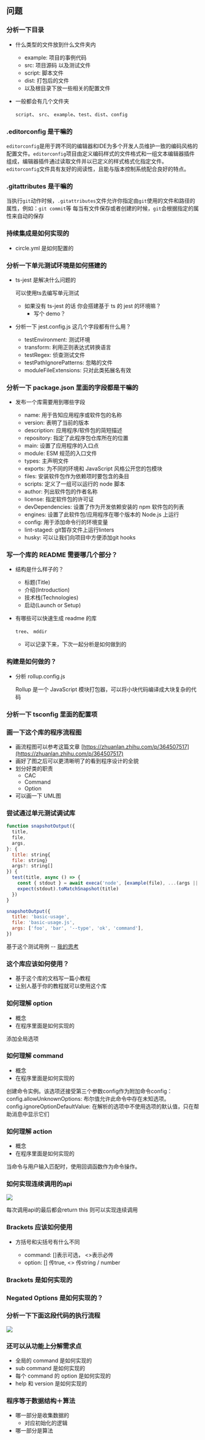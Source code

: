 ## 问题
### 分析一下目录

- 什么类型的文件放到什么文件夹内
  - example: 项目的事例代码
  - src: 项目源码 以及测试文件
  - script: 脚本文件
  - dist: 打包后的文件
  - 以及根目录下放一些相关的配置文件
- 一般都会有几个文件夹

  `script`、 `src`、 `example`、`test`、`dist`、`config`

### .editorconfig  是干嘛的

  `editorconfig`是用于跨不同的编辑器和IDE为多个开发人员维护一致的编码风格的配置文件。`editorconfig`项目由定义编码样式的文件格式和一组文本编辑器插件组成，编辑器插件通过读取文件并以已定义的样式格式化指定文件。`editorconfig`文件具有友好的阅读性，且能与版本控制系统配合良好的特点。
### .gitattributes 是干嘛的

当执行`git`动作时候，`.gitattributes`文件允许你指定由`git`使用的文件和路径的属性，例如：`git commit`等
每当有文件保存或者创建的时候，`git`会根据指定的属性来自动的保存
### 持续集成是如何实现的

- circle.yml 是如何配置的 

### 分析一下单元测试环境是如何搭建的

- ts-jest 是解决什么问题的

  可以使用ts去编写单元测试
    - 如果没有 ts-jest 的话 你会搭建基于 ts 的 jest 的环境嘛？
        - 写个  demo？ 
- 分析一下 jest.config.js  这几个字段都有什么用？

  - testEnvironment: 测试环境
  - transform: 利用正则表达式转换语言
  - testRegex: 侦查测试文件
  - testPathIgnorePatterns: 忽略的文件
  - moduleFileExtensions: 只对此类拓展名有效

### 分析一下 package.json 里面的字段都是干嘛的

- 发布一个库需要用到哪些字段

  - name: 用于告知应用程序或软件包的名称
  - version: 表明了当前的版本
  - description: 应用程序/软件包的简短描述
  - repository: 指定了此程序包仓库所在的位置
  - main: 设置了应用程序的入口点
  - module: ESM 规范的入口文件
  - types: 主声明文件
  - exports: 为不同的环境和 JavaScript 风格公开您的包模块
  - files: 安装软件包作为依赖项时要包含的条目 
  - scripts: 定义了一组可以运行的 node 脚本
  - author: 列出软件包的作者名称
  - license: 指定软件包的许可证
  - devDependencies: 设置了作为开发依赖安装的 npm 软件包的列表
  - engines: 设置了此软件包/应用程序在哪个版本的 Node.js 上运行
  - config: 用于添加命令行的环境变量
  - lint-staged: git暂存文件上运行linters
  - husky: 可以让我们向项目中方便添加git hooks

### 写一个库的 README 需要哪几个部分？ 

- 结构是什么样子的？

  - 标题(Title)
  - 介绍(Introduction)
  - 技术栈(Technologies)
  - 启动(Launch or Setup)
- 有哪些可以快速生成 readme 的库

  `tree`、 `mddir`
    - 可以记录下来，下次一起分析是如何做到的

### 构建是如何做的？

- 分析 rollup.config.js 

  Rollup 是一个 JavaScript 模块打包器，可以将小块代码编译成大块复杂的代码

### 分析一下 tsconfig 里面的配置项

### 画一下这个库的程序流程图

- 画流程图可以参考这篇文章 [https://zhuanlan.zhihu.com/p/364507517](https://zhuanlan.zhihu.com/p/364507517)
- 画好了图之后可以更清晰明了的看到程序设计的全貌
- 划分好类的职责
    - CAC
    - Command
    - Option
- 可以画一下 UML图

### 尝试通过单元测试调试库

```js
function snapshotOutput({
  title,
  file,
  args,
}: {
  title: string{
  file: string}
  args?: string[]
}) {
  test(title, async () => {
    const { stdout } = await execa('node', [example(file), ...(args || [])])
    expect(stdout).toMatchSnapshot(title)
  })
}

snapshotOutput({
  title: 'basic-usage',
  file: 'basic-usage.js',
  args: ['foo', 'bar', '--type', 'ok', 'command'],
})

```
基于这个测试用例 -- [我的思考](https://github.com/qinran0423/source-learn/blob/main/cac/MyThink.md)


### 这个库应该如何使用？ 

- 基于这个库的文档写一篇小教程
- 让别人基于你的教程就可以使用这个库

### 如何理解 option

- 概念
- 在程序里面是如何实现的

添加全局选项

### 如何理解 command 

- 概念
- 在程序里面是如何实现的

创建命令实例。该选项还接受第三个参数config作为附加命令config：
config.allowUnknownOptions: 布尔值允许此命令中存在未知选项。
config.ignoreOptionDefaultValue: 在解析的选项中不使用选项的默认值，只在帮助消息中显示它们


### 如何理解 action 

- 概念
- 在程序里面是如何实现的

当命令与用户输入匹配时，使用回调函数作为命令操作。

### 如何实现连续调用的api

![](https://images-1252602850.cos.ap-beijing.myqcloud.com/20220627173013.png)

每次调用api的最后都会return this 则可以实现连续调用

### Brackets 应该如何使用

- 方括号和尖括号有什么不同

  - command: []表示可选， <>表示必传
  - option: [] 传true, <> 传string / number 


### Brackets  是如何实现的

### Negated Options 是如何实现的？ 

### 分析一下下面这段代码的执行流程

![](https://images-1252602850.cos.ap-beijing.myqcloud.com/20220627174013.png)

### 还可以从功能上分解需求点

- 全局的  command 是如何实现的
- sub command 是如何实现的
- 每个 command 的 option 是如何实现的
- help 和 version 是如何实现的 

### 程序等于数据结构＋算法

- 哪一部分是收集数据的
    - 对应初始化的逻辑
- 哪一部分是算法